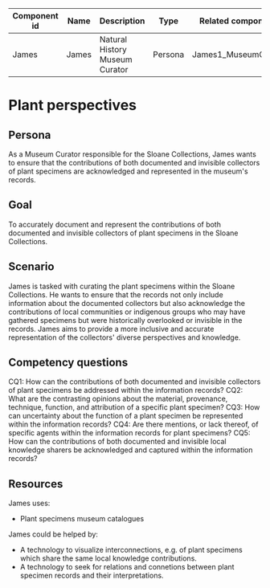 | Component id | Name | Description                                         | Type    | Related components |   |
|--------------|------|-----------------------------------------------------|---------|--------------------|---|
| James         | James | Natural History Museum Curator | Persona | James1_MuseumCurator  |   |



# Plant perspectives

## Persona
As a Museum Curator responsible for the Sloane Collections, James wants to ensure that the contributions of both documented and invisible collectors of plant specimens are acknowledged and represented in the museum's records.

## Goal

To accurately document and represent the contributions of both documented and invisible collectors of plant specimens in the Sloane Collections.

## Scenario

James is tasked with curating the plant specimens within the Sloane Collections. He wants to ensure that the records not only include information about the documented collectors but also acknowledge the contributions of local communities or indigenous groups who may have gathered specimens but were historically overlooked or invisible in the records. James aims to provide a more inclusive and accurate representation of the collectors' diverse perspectives and knowledge.

## Competency questions

CQ1: How can the contributions of both documented and invisible collectors of plant specimens be addressed within the information records?
CQ2: What are the contrasting opinions about the material, provenance, technique, function, and attribution of a specific plant specimen?
CQ3: How can uncertainty about the function of a plant specimen be represented within the information records?
CQ4: Are there mentions, or lack thereof, of specific agents within the information records for plant specimens?
CQ5: How can the contributions of both documented and invisible local knowledge sharers be acknowledged and captured within the information records?

## Resources

James uses:

- Plant specimens museum catalogues

James could be helped by:
- A technology to visualize interconnections, e.g. of plant specimens which share the same local knowledge contributions.
- A technology to seek for relations and connetions between plant specimen records and their interpretations.

